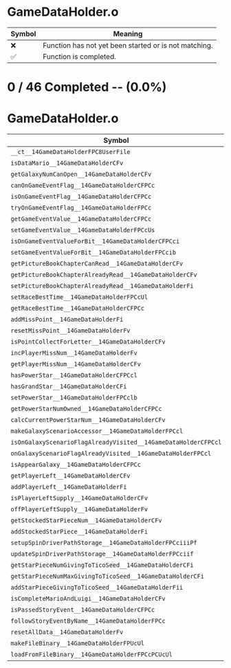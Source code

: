 # GameDataHolder.o
| Symbol | Meaning 
| ------------- | ------------- 
| :x: | Function has not yet been started or is not matching. 
| :white_check_mark: | Function is completed. 


# 0 / 46 Completed -- (0.0%)
# GameDataHolder.o
| Symbol | Decompiled? |
| ------------- | ------------- |
| `__ct__14GameDataHolderFPC8UserFile` | :x: |
| `isDataMario__14GameDataHolderCFv` | :x: |
| `getGalaxyNumCanOpen__14GameDataHolderCFv` | :x: |
| `canOnGameEventFlag__14GameDataHolderCFPCc` | :x: |
| `isOnGameEventFlag__14GameDataHolderCFPCc` | :x: |
| `tryOnGameEventFlag__14GameDataHolderFPCc` | :x: |
| `getGameEventValue__14GameDataHolderCFPCc` | :x: |
| `setGameEventValue__14GameDataHolderFPCcUs` | :x: |
| `isOnGameEventValueForBit__14GameDataHolderCFPCci` | :x: |
| `setGameEventValueForBit__14GameDataHolderFPCcib` | :x: |
| `getPictureBookChapterCanRead__14GameDataHolderCFv` | :x: |
| `getPictureBookChapterAlreadyRead__14GameDataHolderCFv` | :x: |
| `setPictureBookChapterAlreadyRead__14GameDataHolderFi` | :x: |
| `setRaceBestTime__14GameDataHolderFPCcUl` | :x: |
| `getRaceBestTime__14GameDataHolderCFPCc` | :x: |
| `addMissPoint__14GameDataHolderFi` | :x: |
| `resetMissPoint__14GameDataHolderFv` | :x: |
| `isPointCollectForLetter__14GameDataHolderCFv` | :x: |
| `incPlayerMissNum__14GameDataHolderFv` | :x: |
| `getPlayerMissNum__14GameDataHolderCFv` | :x: |
| `hasPowerStar__14GameDataHolderCFPCcl` | :x: |
| `hasGrandStar__14GameDataHolderCFi` | :x: |
| `setPowerStar__14GameDataHolderFPCclb` | :x: |
| `getPowerStarNumOwned__14GameDataHolderCFPCc` | :x: |
| `calcCurrentPowerStarNum__14GameDataHolderCFv` | :x: |
| `makeGalaxyScenarioAccessor__14GameDataHolderFPCcl` | :x: |
| `isOnGalaxyScenarioFlagAlreadyVisited__14GameDataHolderCFPCcl` | :x: |
| `onGalaxyScenarioFlagAlreadyVisited__14GameDataHolderFPCcl` | :x: |
| `isAppearGalaxy__14GameDataHolderCFPCc` | :x: |
| `getPlayerLeft__14GameDataHolderCFv` | :x: |
| `addPlayerLeft__14GameDataHolderFi` | :x: |
| `isPlayerLeftSupply__14GameDataHolderCFv` | :x: |
| `offPlayerLeftSupply__14GameDataHolderFv` | :x: |
| `getStockedStarPieceNum__14GameDataHolderCFv` | :x: |
| `addStockedStarPiece__14GameDataHolderFi` | :x: |
| `setupSpinDriverPathStorage__14GameDataHolderFPCciiiPf` | :x: |
| `updateSpinDriverPathStorage__14GameDataHolderFPCciif` | :x: |
| `getStarPieceNumGivingToTicoSeed__14GameDataHolderCFi` | :x: |
| `getStarPieceNumMaxGivingToTicoSeed__14GameDataHolderCFi` | :x: |
| `addStarPieceGivingToTicoSeed__14GameDataHolderFii` | :x: |
| `isCompleteMarioAndLuigi__14GameDataHolderCFv` | :x: |
| `isPassedStoryEvent__14GameDataHolderCFPCc` | :x: |
| `followStoryEventByName__14GameDataHolderFPCc` | :x: |
| `resetAllData__14GameDataHolderFv` | :x: |
| `makeFileBinary__14GameDataHolderFPUcUl` | :x: |
| `loadFromFileBinary__14GameDataHolderFPCcPCUcUl` | :x: |
